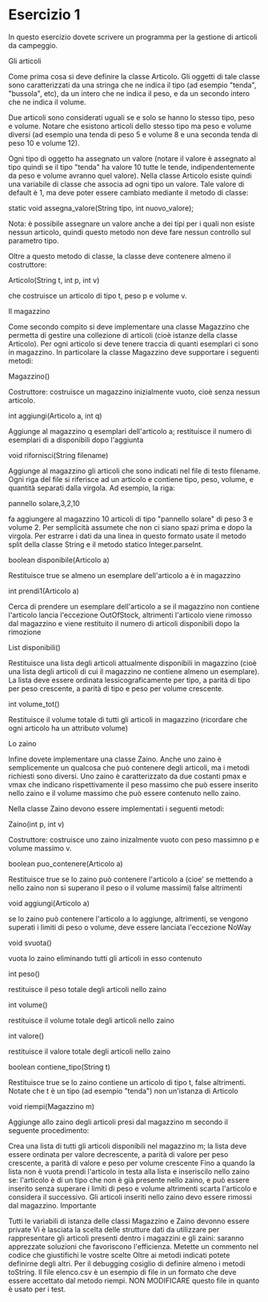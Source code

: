 # Esercizio 1

In questo esercizio dovete scrivere un programma per la gestione di articoli da campeggio.

Gli articoli

Come prima cosa si deve definire la classe Articolo. Gli oggetti di tale classe sono caratterizzati da una stringa che ne indica il tipo (ad esempio "tenda", "bussola", etc), da un intero che ne indica il peso, e da un secondo intero che ne indica il volume.

Due articoli sono considerati uguali se e solo se hanno lo stesso tipo, peso e volume. Notare che esistono articoli dello stesso tipo ma peso e volume diversi (ad esempio una tenda di peso 5 e volume 8 e una seconda tenda di peso 10 e volume 12).

Ogni tipo di oggetto ha assegnato un valore (notare il valore è assegnato al tipo quindi se il tipo "tenda" ha valore 10 tutte le tende, indipendentemente da peso e volume avranno quel valore). Nella classe Articolo esiste quindi una variabile di classe che associa ad ogni tipo un valore. Tale valore di default è 1, ma deve poter essere cambiato mediante il metodo di classe:

static void assegna_valore(String tipo, int nuovo_valore);

Nota: è possibile assegnare un valore anche a dei tipi per i quali non esiste nessun articolo, quindi questo metodo non deve fare nessun controllo sul parametro tipo.

Oltre a questo metodo di classe, la classe deve contenere almeno il costruttore:

Articolo(String t, int p, int v)

che costruisce un articolo di tipo t, peso p e volume v.

Il magazzino

Come secondo compito si deve implementare una classe Magazzino che permetta di gestire una collezione di articoli (cioè istanze della classe Articolo). Per ogni articolo si deve tenere traccia di quanti esemplari ci sono in magazzino. In particolare la classe Magazzino deve supportare i seguenti metodi:

Magazzino()

Costruttore: costruisce un magazzino inizialmente vuoto, cioè senza nessun articolo.

int aggiungi(Articolo a, int q)

Aggiunge al magazzino q esemplari dell'articolo a; restituisce il numero di esemplari di a disponibili dopo l'aggiunta

void rifornisci(String filename)

Aggiunge al magazzino gli articoli che sono indicati nel file di testo filename. Ogni riga del file si riferisce ad un articolo e contiene tipo, peso, volume, e quantità separati dalla virgola. Ad esempio, la riga:

pannello solare,3,2,10

fa aggiungere al magazzino 10 articoli di tipo "pannello solare" di peso 3 e volume 2. Per semplicità assumete che non ci siano spazi prima e dopo la virgola. Per estrarre i dati da una linea in questo formato usate il metodo split della classe String e il metodo statico Integer.parseInt.

boolean disponibile(Articolo a)

Restituisce true se almeno un esemplare dell'articolo a è in magazzino

int prendi1(Articolo a)

Cerca di prendere un esemplare dell'articolo a se il magazzino non contiene l'articolo lancia l'eccezione OutOfStock, altrimenti l'articolo viene rimosso dal magazzino e viene restituito il numero di articoli disponibili dopo la rimozione

List<Articolo> disponibili()

Restituisce una lista degli articoli attualmente disponibili in magazzino (cioè una lista degli articoli di cui il magazzino ne contiene almeno un esemplare). La lista deve essere ordinata lessicograficamente per tipo, a parità di tipo per peso crescente, a parità di tipo e peso per volume crescente.

int volume_tot()

Restituisce il volume totale di tutti gli articoli in magazzino (ricordare che ogni articolo ha un attributo volume)

Lo zaino

Infine dovete implementare una classe Zaino. Anche uno zaino è semplicemente un qualcosa che può contenere degli articoli, ma i metodi richiesti sono diversi. Uno zaino è caratterizzato da due costanti pmax e vmax che indicano rispettivamente il peso massimo che può essere inserito nello zaino e il volume massimo che può essere contenuto nello zaino.

Nella classe Zaino devono essere implementati i seguenti metodi:

Zaino(int p, int v)

Costruttore: costruisce uno zaino inizalmente vuoto con peso massimno p e volume massimo v.

  boolean puo_contenere(Articolo a)

Restituisce true se lo zaino può contenere l'articolo a (cioe' se mettendo a nello zaino non si superano il peso o il volume massimi) false altrimenti

void aggiungi(Articolo a)

se lo zaino può contenere l'articolo a lo aggiunge, altrimenti, se vengono superati i limiti di peso o volume, deve essere lanciata l'eccezione NoWay

void svuota()

vuota lo zaino eliminando tutti gli articoli in esso contenuto

int peso()

restituisce il peso totale degli articoli nello zaino

int volume()

restituisce il volume totale degli articoli nello zaino

int valore()

restituisce il valore totale degli articoli nello zaino

boolean contiene_tipo(String t)

Restituisce true se lo zaino contiene un articolo di tipo t, false altrimenti. Notate che t è un tipo (ad esempio "tenda") non un'istanza di Articolo

void riempi(Magazzino m)

Aggiunge allo zaino degli articoli presi dal magazzino m secondo il seguente procedimento:

Crea una lista di tutti gli articoli disponibili nel magazzino m; la lista deve essere ordinata per valore decrescente, a parità di valore per peso crescente, a parità di valore e peso per volume crescente
Fino a quando la lista non è vuota prendi l'articolo in testa alla lista e inseriscilo nello zaino se:
l'articolo è di un tipo che non è già presente nello zaino, e
può essere inserito senza superare i limiti di peso e volume
altrimenti scarta l'articolo e considera il successivo. Gli articoli inseriti nello zaino devo essere rimossi dal magazzino.
Importante

Tutti le variabili di istanza delle classi Magazzino e Zaino devonno essere private
Vi è lasciata la scelta delle strutture dati da utilizzare per rappresentare gli articoli presenti dentro i magazzini e gli zaini: saranno apprezzate soluzioni che favoriscono l'efficienza. Metette un commento nel codice che giustifichi le vostre scelte
Oltre ai metodi indicati potete definirne degli altri. Per il debugging cosiglio di definire almeno i metodi toString.
Il file elenco.csv è un esempio di file in un formato che deve essere accettato dal metodo riempi. NON MODIFICARE questo file in quanto è usato per i test.